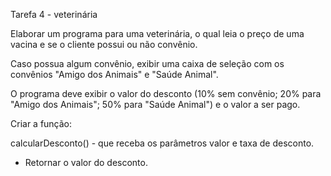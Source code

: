 Tarefa 4 - veterinária

Elaborar um programa para uma veterinária, o qual leia o preço de uma vacina e se o cliente possui ou não convênio. 

Caso possua algum convênio, exibir uma caixa de seleção com os convênios "Amigo dos Animais" e "Saúde Animal". 

O programa deve exibir o valor do desconto (10% sem convênio; 20% para "Amigo dos Animais"; 50% para "Saúde Animal") e o valor a ser pago. 

Criar a função: 

calcularDesconto() - que receba os parâmetros valor e taxa de desconto. 

* Retornar o valor do desconto. 